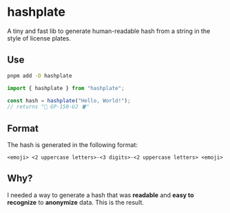 # hashplate

A tiny and fast lib to generate human-readable hash from a string in the style of license plates.

## Use

```bash
pnpm add -D hashplate
```

```javascript
import { hashplate } from "hashplate";

const hash = hashplate("Hello, World!");
// returns "🦐 GP-150-UJ 🪣"
```

## Format

The hash is generated in the following format:

```
<emoji> <2 uppercase letters>-<3 digits>-<2 uppercase letters> <emoji>
```

## Why?

I needed a way to generate a hash that was **readable** and **easy to recognize** to **anonymize** data. This is the result.
